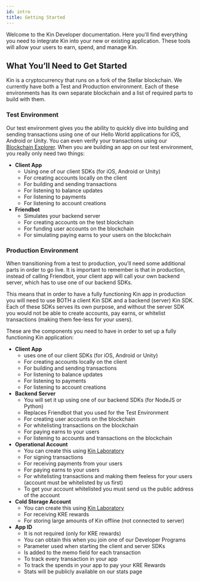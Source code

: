 ```yaml
---
id: intro
title: Getting Started
---
```


Welcome to the Kin Developer documentation. Here you'll find everything you need to integrate Kin into your new or existing application.  These tools will allow your users to earn, spend, and manage Kin.

## What You’ll Need to Get Started

Kin is a cryptocurrency that runs on a fork of the Stellar blockchain.  We currently have both a Test and Production environment.  Each of these environments has its own separate blockchain and a list of required parts to build with them.

### Test Environment

Our test environment gives you the ability to quickly dive into building and sending transactions using one of our Hello World applications for iOS, Android or Unity.  You can even verify your transactions using our [Blockchain Explorer](https://kin.org/blockchainExplorer).  When you are building an app on our test environment, you really only need two things:

* __Client App__
  * Using one of our client SDKs (for iOS, Android or Unity)
  * For creating accounts locally on the client
  * For building and sending transactions
  * For listening to balance updates
  * For listening to payments
  * For listening to account creations
* __Friendbot__
  * Simulates your backend server
  * For creating accounts on the test blockchain
  * For funding user accounts on the blockchain
  * For simulating paying earns to your users on the blockchain

### Production Environment

When transitioning from a test to production, you’ll need some additional parts in order to go live. It is important to remember is that in production, instead of calling Friendbot, your client app will call your own backend server, which has to use one of our backend SDKs.

This means that in order to have a fully functioning Kin app in production you will need to use BOTH a client Kin SDK and a backend (server) Kin SDK.  Each of these SDKs serves its own purpose, and without the server SDK you would not be able to create accounts, pay earns,  or whitelist transactions (making them fee-less for your users).

These are the components you need to have in order to set up a fully functioning Kin application:

* __Client App__
  * uses one of our client SDKs (for iOS, Android or Unity)
  * For creating accounts locally on the client
  * For building and sending transactions
  * For listening to balance updates
  * For listening to payments
  * For listening to account creations
* __Backend Server__
  * You will set it up using one of our backend SDKs (for NodeJS or Python)
  * Replaces Friendbot that you used for the Test Environment
  * For creating user accounts on the blockchain
  * For whitelisting transactions on the blockchain
  * For paying earns to your users
  * For listening to accounts and transactions on the blockchain
* __Operational Account__
  * You can create this using [Kin Laboratory](https://laboratory.kin.org/)
  * For signing transactions
  * For receiving payments from your users
  * For paying earns to your users
  * For whitelisting transactions and making them feeless for your users (account must be whitelisted by us first)
  * To get your account whitelisted you must send us the public address of the account
* __Cold Storage Account__
  * You can create this using [Kin Laboratory](https://laboratory.kin.org/)
  * For receiving KRE rewards
  * For storing large amounts of Kin offline (not connected to server)
* __App ID__
  * It is not required (only for KRE rewards)
  * You can obtain this when you join one of our Developer Programs
  * Parameter used when starting the client and server SDKs
  * Is added to the memo field for each transaction
  * To track every transaction in your app
  * To track the spends in your app to pay your KRE Rewards
  * Stats will be publicly available on our stats page

  


